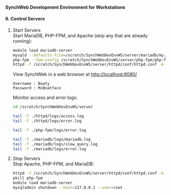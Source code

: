 #### SynchWeb Development Environment for Workstations
#### 6. Control Servers
1. Start Servers  
   Start MariaDB, PHP-FPM, and Apache (skip any that are already running):

   ```bash
   module load mariadb-server
   mysqld --defaults-file=/scratch/SynchWebDevEnvWS/server/mariadb/my.cnf &
   php-fpm --fpm-config /scratch/SynchWebDevEnvWS/server/php-fpm/php-fpm.conf -c /scratch/SynchWebDevEnvWS/server/php-fpm/php.ini
   httpd -f /scratch/SynchWebDevEnvWS/server/httpd/conf/httpd.conf -k start
   ```
   View SynchWeb in a web browser at <a href="http://localhost:8080/" target="_blank">http://localhost:8080/</a>
   ```
   Username : Boaty
   Password : McBoatface
   ```
   Monitor access and error logs:
   ```bash
   cd /scratch/SynchWebDevEnvWS/server

   tail -f ./httpd/logs/access.log
   tail -f ./httpd/logs/error.log

   tail -f ./php-fpm/logs/error.log

   tail -f ./mariadb/logs/mariadb.log
   tail -f ./mariadb/logs/slow_query.log
   tail -f ./mariadb/logs/error.log
   ```

1. Stop Servers  
   Stop Apache, PHP-FPM, and MariaDB:
   ```bash
   httpd -f /scratch/SynchWebDevEnvWS/server/httpd/conf/httpd.conf -k stop
   pkill php-fpm
   module load mariadb-server
   mysqladmin shutdown --host=127.0.0.1 --user=root
   ```
